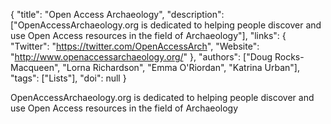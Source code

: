 {
  "title": "Open Access Archaeology",
  "description": ["OpenAccessArchaeology.org is dedicated to helping people discover and use Open Access resources in the field of Archaeology"],
  "links": {
    "Twitter": "https://twitter.com/OpenAccessArch",
    "Website": "http://www.openaccessarchaeology.org/"
  },
  "authors": ["Doug Rocks-Macqueen", "Lorna Richardson", "Emma O'Riordan", "Katrina Urban"],
  "tags": ["Lists"],
  "doi": null
}

<!-- Generated by csv2md.R – do not edit by hand -->

OpenAccessArchaeology.org is dedicated to helping people discover and use Open Access resources in the field of Archaeology